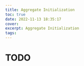 ```yaml
---
title: Aggregate Initialization
toc: true
date: 2022-11-13 18:35:17
cover:
excerpt: Aggregate Initialization
tags:
---
```


# TODO
